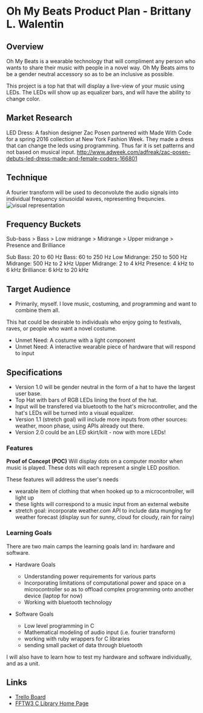 # Oh My Beats Product Plan - Brittany L. Walentin

## Overview
Oh My Beats is a wearable technology that will compliment any person who wants to share their music with people in a novel way.  Oh My Beats aims to be a gender neutral accessory so as to be an inclusive as possible.

This project is a top hat that will display a live-view of your music using LEDs. The LEDs will show up as equalizer bars, and will have the ability to change color.

## Market Research
LED Dress: A fashion designer Zac Posen partnered with Made With Code for a spring 2016 collection at New York Fashion Week. They made a dress that can change the leds using programming. Thus far it is set patterns and not based on musical input.
http://www.adweek.com/adfreak/zac-posen-debuts-led-dress-made-and-female-coders-166801

## Technique
A fourier transform will be used to deconvolute the audio signals into individual frequency sinusoidal waves, representing frequncies.
![visual representation](http://www.revisemri.com/images/ft.gif)

## Frequency Buckets
Sub-bass > Bass > Low midrange > Midrange > Upper midrange > Presence and Brilliance

Sub Bass: 20 to 60 Hz
Bass: 60 to 250 Hz
Low Midrange: 250 to 500 Hz
Midrange: 500 Hz to 2 kHz
Upper Midrange: 2 to 4 kHz
Presence: 4 kHz to 6 kHz
Brilliance: 6 kHz to 20 kHz

## Target Audience
- Primarily, myself.  I love music, costuming, and programming and want to combine them all.

This hat could be desirable to individuals who enjoy going to festivals, raves, or people who want a novel costume.

- Unmet Need: A costume with a light component
- Unmet Need: A interactive wearable piece of hardware that will respond to input

## Specifications
- Version 1.0 will be gender neutral in the form of a hat to have the largest user base.
- Top Hat with bars of RGB LEDs lining the front of the hat.
- Input will be transfered via bluetooth to the hat's microcontroller, and the hat's LEDs will be turned into a visual equalizer.
- Version 1.1 (stretch goal) will include more inputs from other sources: weather, moon phase, using APIs already out there.
- Version 2.0 could be an LED skirt/kilt - now with more LEDs!

### Features
**Proof of Concept (POC)**
Will display dots on a computer monitor when music is played. These dots will each represent a single LED position.

These features will address the user's needs
- wearable item of clothing that when hooked up to a microcontroller, will light up
- these lights will correspond to a music input from an external website
- stretch goal: incorporate weather.com API to include data munging for weather forecast (display sun for sunny, cloud for cloudy, rain for rainy)

### Learning Goals
There are two main camps the learning goals land in: hardware and software.

* Hardware Goals  
  * Understanding power requirements for various parts
  * Incorporating limitations of computational power and space on a microcontroller so as to offload complex programming onto another device (laptop for now)
  * Working with bluetooth technology

* Software Goals  
  * Low level programming in C
  * Mathematical modeling of audio input (i.e. fourier transform)
  * working with ruby wrappers for C libraries
  * sending small packet of data through bluetooth

I will also have to learn how to test my hardware and software individually, and as a unit.

## Links
* [Trello Board](https://trello.com/b/vTjSs1My/oh-my-beats-don-t-you-look-wonderful)
* [FFTW3 C Library Home Page](http://www.fftw.org)
